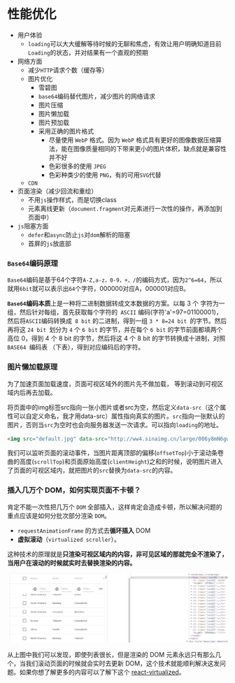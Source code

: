 # 性能优化

- 用户体验
  - `loading`可以大大缓解等待时候的无聊和焦虑，有效让用户明确知道目前`Loading`的状态，并对结果有一个直观的预期
- 网络方面
  - 减少`HTTP`请求个数（缓存等）
  - 图片优化
    - 雪碧图
    - `base64`编码替代图片，减少图片的网络请求
    - 图片压缩
    - 图片懒加载
    - 图片预加载
    - 采用正确的图片格式
      - 尽量使用 `WebP` 格式。因为 `WebP` 格式具有更好的图像数据压缩算法，能在图像质量相同的下带来更小的图片体积，缺点就是兼容性并不好
      - 色彩很多的使用 `JPEG`
      - 色彩种类少的使用 `PNG`，有的可用`SVG`代替
  - `CDN`
- 页面渲染（减少回流和重绘）
  - 不用`js`操作样式，而是切换class
  - 元素离线更新（`document.fragment`对元素进行一次性的操作，再添加到页面中）
- `js`阻塞方面
  - `defer`和`async`防止`js`对`dom`解析的阻塞
  - 首屏的`js`放底部

### `Base64`编码原理

`Base64`编码是基于64个字符`A-Z,a-z，0-9，+，/`的编码方式，因为`2^6=64`，所以就用`6bit`就可以表示出`64`个字符，000000对应A，000001对应B。

**`Base64`编码本质**上是一种将二进制数据转成文本数据的方案。以每 3 个 字符为一组，然后针对每组，首先获取每个字符的` ASCII` 编码(字符'a'=97=01100001)，然后将` ASCII `编码转换成` 8 bit` 的二进制，得到一组 `3 * 8=24 bit `的字节。然后再将这 `24 bit `划分为 `4` 个 `6 bit` 的字节，并在每个 `6 bit` 的字节前面都填两个高位 0，得到 4 个 8 bit 的字节，然后将这 4 个 8 bit 的字节转换成十进制，对照 `BASE64 `编码表 （下表），得到对应编码后的字符。

### 图片懒加载原理

为了加速页面加载速度，页面可视区域外的图片先不做加载， 等到滚动到可视区域内后再去加载。

将页面中的img标签src指向一张小图片或者src为空，然后定义`data-src`（这个属性可以自定义命名，我才用data-src）属性指向真实的图片。`src`指向一张默认的图片，否则当`src`为空时也会向服务器发送一次请求。可以指向`loading`的地址。

```html
<img src="default.jpg" data-src="http://ww4.sinaimg.cn/large/006y8mN6gw1fa5obmqrmvj305k05k3yh.jpg" />
```

我们可以监听页面的滚动事件，当图片距离顶部的偏移(`offsetTop`)小于滚动条卷曲的高度(`scrollTop`)和页面原始高度(`clientHeight`)之和的时候，说明图片进入了页面的可视区域内，就把图片的`src`替换为`data-src`的内容。

### 插入几万个 DOM，如何实现页面不卡顿？

肯定不能一次性把几万个 `DOM` 全部插入，这样肯定会造成卡顿，所以解决问题的重点应该是如何分批次部分渲染 `DOM`。

- `requestAnimationFrame` 的方式去**循环插入** DOM
- **虚拟滚动**（`virtualized scroller`）。

这种技术的原理就是**只渲染可视区域内的内容，非可见区域的那就完全不渲染了，当用户在滚动的时候就实时去替换渲染的内容。**

[![滚动](https://github.com/zyg1999/Note/raw/master/review/%E6%80%A7%E8%83%BD%E4%BC%98%E5%8C%96/pic/vScroll.png)](https://github.com/zyg1999/Note/blob/master/review/性能优化/pic/vScroll.png)

从上图中我们可以发现，即使列表很长，但是渲染的 DOM 元素永远只有那么几个，当我们滚动页面的时候就会实时去更新 DOM，这个技术就能顺利解决这发问题。如果你想了解更多的内容可以了解下这个 [react-virtualized](https://github.com/bvaughn/react-virtualized)。